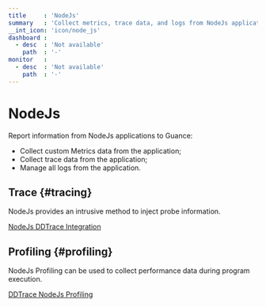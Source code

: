 ```yaml
---
title     : 'NodeJs'
summary   : 'Collect metrics, trace data, and logs from NodeJs applications'
__int_icon: 'icon/node_js'
dashboard :
  - desc  : 'Not available'
    path  : '-'
monitor   :
  - desc  : 'Not available'
    path  : '-'
---
```


<!-- markdownlint-disable MD025 -->
# NodeJs
<!-- markdownlint-enable -->

Report information from NodeJs applications to Guance:

- Collect custom Metrics data from the application;
- Collect trace data from the application;
- Manage all logs from the application.

## Trace {#tracing}

NodeJs provides an intrusive method to inject probe information.


[NodeJs DDTrace Integration](ddtrace-nodejs.md)

## Profiling {#profiling}

NodeJs Profiling can be used to collect performance data during program execution.

[DDTrace NodeJs Profiling](profile-nodejs.md)
